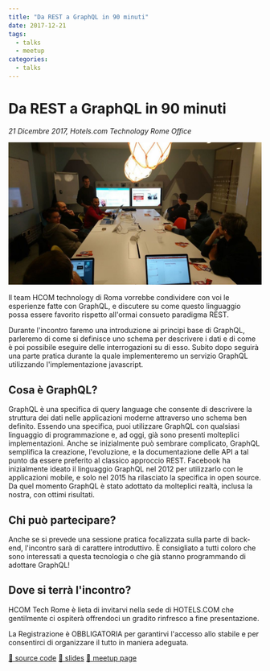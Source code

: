 ```yaml
---
title: "Da REST a GraphQL in 90 minuti"
date: 2017-12-21
tags:
  - talks
  - meetup
categories:
  - talks
---
```


# Da REST a GraphQL in 90 minuti

_21 Dicembre 2017, Hotels.com Technology Rome Office_

![Da REST a GraphQL in 90 minuti](da-rest-a-graphql-in-90-minuti.jpg)

Il team HCOM technology di Roma vorrebbe condividere con voi le esperienze fatte con GraphQL, e discutere su come questo linguaggio possa essere favorito rispetto all'ormai consueto paradigma REST.

Durante l'incontro faremo una introduzione ai principi base di GraphQL, parleremo di come si definisce uno schema per descrivere i dati e di come è poi possibile eseguire delle interrogazioni su di esso. Subito dopo seguirà una parte pratica durante la quale implementeremo un servizio GraphQL utilizzando l'implementazione javascript.

<!-- truncate -->

## Cosa è GraphQL?

GraphQL è una specifica di query language che consente di descrivere la struttura dei dati nelle applicazioni moderne attraverso uno schema ben definito. Essendo una specifica, puoi utilizzare GraphQL con qualsiasi linguaggio di programmazione e, ad oggi, già sono presenti molteplici implementazioni.
Anche se inizialmente può sembrare complicato, GraphQL semplifica la creazione, l'evoluzione, e la documentazione delle API a tal punto da essere preferito al classico approccio REST.
Facebook ha inizialmente ideato il linguaggio GraphQL nel 2012 per utilizzarlo con le applicazioni mobile, e solo nel 2015 ha rilasciato la specifica in open source. Da quel momento GraphQL è stato adottato da molteplici realtà, inclusa la nostra, con ottimi risultati.

## Chi può partecipare?

Anche se si prevede una sessione pratica focalizzata sulla parte di back-end, l'incontro sarà di carattere introduttivo. È consigliato a tutti coloro che sono interessati a questa tecnologia o che già stanno programmando di adottare GraphQL!

## Dove si terrà l'incontro?

HCOM Tech Rome è lieta di invitarvi nella sede di HOTELS.COM che gentilmente ci ospiterà offrendoci un gradito rinfresco a fine presentazione.

La Registrazione è OBBLIGATORIA per garantirvi l'accesso allo stabile e per consentirci di organizzare il tutto in maniera adeguata.

[📄 source code](https://github.com/fsferrara/from-rest-to-graphql-meetup)
[💾 slides](/downloads/talks/da-rest-a-graphql-in-90-minuti.pdf)
[🔗 meetup page](https://www.meetup.com/Rome-Software-Discussion/events/245282496/?eventId=245282496)
